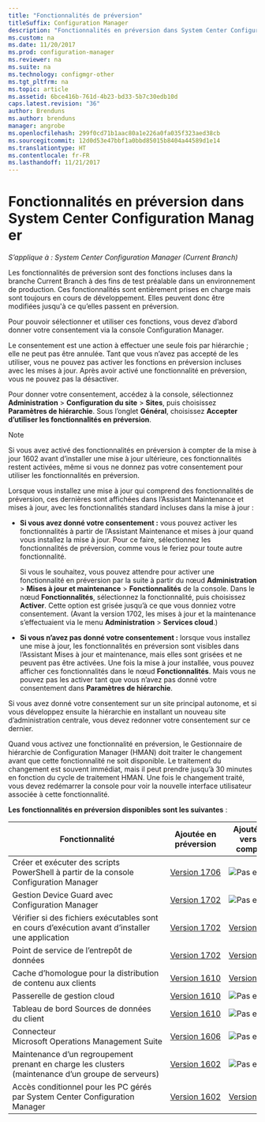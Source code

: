 ```yaml
---
title: "Fonctionnalités de préversion"
titleSuffix: Configuration Manager
description: "Fonctionnalités en préversion dans System Center Configuration Manager"
ms.custom: na
ms.date: 11/20/2017
ms.prod: configuration-manager
ms.reviewer: na
ms.suite: na
ms.technology: configmgr-other
ms.tgt_pltfrm: na
ms.topic: article
ms.assetid: 6bce416b-761d-4b23-bd33-5b7c30edb10d
caps.latest.revision: "36"
author: Brenduns
ms.author: brenduns
manager: angrobe
ms.openlocfilehash: 299f0cd71b1aac80a1e226a0fa035f323aed38cb
ms.sourcegitcommit: 12d0d53e47bbf1a0bbd85015b8404a44589d1e14
ms.translationtype: HT
ms.contentlocale: fr-FR
ms.lasthandoff: 11/21/2017
---
```

# <a name="pre-release-features-in-system-center-configuration-manager"></a>Fonctionnalités en préversion dans System Center Configuration Manager
*S’applique à : System Center Configuration Manager (Current Branch)*

Les fonctionnalités de préversion sont des fonctions incluses dans la branche Current Branch à des fins de test préalable dans un environnement de production. Ces fonctionnalités sont entièrement prises en charge mais sont toujours en cours de développement. Elles peuvent donc être modifiées jusqu'à ce qu’elles passent en préversion.

 Pour pouvoir sélectionner et utiliser ces fonctions, vous devez d’abord donner votre consentement via la console Configuration Manager.  

Le consentement est une action à effectuer une seule fois par hiérarchie ; elle ne peut pas être annulée. Tant que vous n’avez pas accepté de les utiliser, vous ne pouvez pas activer les fonctions en préversion incluses avec les mises à jour. Après avoir activé une fonctionnalité en préversion, vous ne pouvez pas la désactiver.

Pour donner votre consentement, accédez à la console, sélectionnez **Administration** > **Configuration du site** > **Sites**, puis choisissez **Paramètres de hiérarchie**. Sous l’onglet **Général**, choisissez **Accepter d’utiliser les fonctionnalités en préversion**.

 > [!NOTE]
 > Si vous avez activé des fonctionnalités en préversion à compter de la mise à jour 1602 avant d’installer une mise à jour ultérieure, ces fonctionnalités restent activées, même si vous ne donnez pas votre consentement pour utiliser les fonctionnalités en préversion.

Lorsque vous installez une mise à jour qui comprend des fonctionnalités de préversion, ces dernières sont affichées dans l’Assistant Maintenance et mises à jour, avec les fonctionnalités standard incluses dans la mise à jour :
  - **Si vous avez donné votre consentement :** vous pouvez activer les fonctionnalités à partir de l’Assistant Maintenance et mises à jour quand vous installez la mise à jour. Pour ce faire, sélectionnez les fonctionnalités de préversion, comme vous le feriez pour toute autre fonctionnalité.     

    Si vous le souhaitez, vous pouvez attendre pour activer une fonctionnalité en préversion par la suite à partir du nœud **Administration** > **Mises à jour et maintenance** > **Fonctionnalités** de la console. Dans le nœud **Fonctionnalités**, sélectionnez la fonctionnalité, puis choisissez **Activer**. Cette option est grisée jusqu’à ce que vous donniez votre consentement. (Avant la version 1702, les mises à jour et la maintenance s’effectuaient via le menu **Administration** > **Services cloud**.)
  -   **Si vous n’avez pas donné votre consentement :** lorsque vous installez une mise à jour, les fonctionnalités en préversion sont visibles dans l’Assistant Mises à jour et maintenance, mais elles sont grisées et ne peuvent pas être activées. Une fois la mise à jour installée, vous pouvez afficher ces fonctionnalités dans le nœud **Fonctionnalités**. Mais vous ne pouvez pas les activer tant que vous n’avez pas donné votre consentement dans **Paramètres de hiérarchie**.

Si vous avez donné votre consentement sur un site principal autonome, et si vous développez ensuite la hiérarchie en installant un nouveau site d’administration centrale, vous devez redonner votre consentement sur ce dernier.

 Quand vous activez une fonctionnalité en préversion, le Gestionnaire de hiérarchie de Configuration Manager (HMAN) doit traiter le changement avant que cette fonctionnalité ne soit disponible. Le traitement du changement est souvent immédiat, mais il peut prendre jusqu’à 30 minutes en fonction du cycle de traitement HMAN. Une fois le changement traité, vous devez redémarrer la console pour voir la nouvelle interface utilisateur associée à cette fonctionnalité.

**Les fonctionnalités en préversion disponibles sont les suivantes** :

 |Fonctionnalité          |Ajoutée en préversion | Ajoutée en version complète|  
|------------------|---------------------|---------------------|
| Créer et exécuter des scripts PowerShell à partir de la console Configuration Manager |  [Version 1706](/sccm/apps/deploy-use/create-deploy-scripts)|![Pas encore](media/83c5d168-8faf-4e8e-920b-528e3c43ffd4.gif)|
| Gestion Device Guard avec Configuration Manager |  [Version 1702](/sccm/protect/deploy-use/use-device-guard-with-configuration-manager)|![Pas encore](media/83c5d168-8faf-4e8e-920b-528e3c43ffd4.gif)|
| Vérifier si des fichiers exécutables sont en cours d’exécution avant d’installer une application  |   [Version 1702](/sccm/apps/deploy-use/deploy-applications#how-to-check-for-running-executable-files-before-installing-an-application) |[Version 1706](/sccm/apps/deploy-use/deploy-applications#how-to-check-for-running-executable-files-before-installing-an-application)|
| Point de service de l’entrepôt de données  |  [Version 1702](/sccm/core/servers/manage/data-warehouse) |[Version 1706](/sccm/core/servers/manage/data-warehouse)|
| Cache d’homologue pour la distribution de contenu aux clients |  [Version 1610](/sccm/core/plan-design/hierarchy/client-peer-cache) | [Version 1710](/sccm/core/plan-design/hierarchy/client-peer-cache)|
| Passerelle de gestion cloud |  [Version 1610](/sccm/core/clients/manage/plan-cloud-management-gateway) |![Pas encore](media/83c5d168-8faf-4e8e-920b-528e3c43ffd4.gif)|
| Tableau de bord Sources de données du client |  [Version 1610](/sccm/core/servers/deploy/configure/monitor-content-you-have-distributed#client-data-sources-dashboard) |![Pas encore](media/83c5d168-8faf-4e8e-920b-528e3c43ffd4.gif)|
| Connecteur Microsoft Operations Management Suite  | [Version 1606](../../../core/clients/manage/sync-data-microsoft-operations-management-suite.md) |![Pas encore](media/83c5d168-8faf-4e8e-920b-528e3c43ffd4.gif)|
| Maintenance d’un regroupement prenant en charge les clusters (maintenance d’un groupe de serveurs)| [Version 1602](../../../core/get-started/capabilities-in-technical-preview-1605.md#BKMK_ServerGroups)|![Pas encore](media/83c5d168-8faf-4e8e-920b-528e3c43ffd4.gif)|
|Accès conditionnel pour les PC gérés par System Center Configuration Manager | [Version 1602](../../../protect/deploy-use/manage-access-to-o365-services-for-pcs-managed-by-sccm.md)     | [Version 1702](/sccm/mdm/deploy-use/manage-access-to-services)                     |

